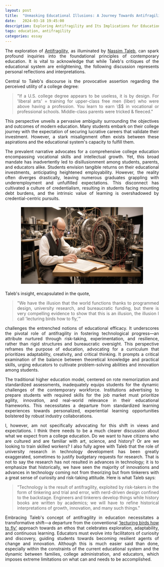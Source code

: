 ```yaml
---
layout: post
title:  "Unmasking Educational Illusions: A Journey Towards Antifragility"
date:   2024-03-18 19:45:00
description: Exploring Antifragility and Its Implications for Education
tags: education, antifragility 
categories: essay
---
```


<div style="text-align: justify;">


<p>The exploration of <a href="https://en.wikipedia.org/wiki/Antifragility#:~:text=Antifragility%20is%20a%20property%20of,Antifragile%2C%20and%20in%20technical%20papers">Antifragility</a>, as illuminated by <a href="https://en.wikipedia.org/wiki/Nassim_Nicholas_Taleb">Nassim Taleb</a>, can spark profound inquiries into the foundational principles of contemporary education. It is vital to acknowledge that while Taleb's critiques of the educational system are enlightening, the following discussion represents personal reflections and interpretations.</p>

<p>Central to Taleb's discourse is the provocative assertion regarding the perceived utility of a college degree:</p>


<blockquote>
    <p>"If a U.S. college degree appears to be useless, it is by design. For 'liberal arts' = training for upper-class free men (liber) who were above having a profession. You learn to earn \$$ in vocational or professional schools. Middle-class parents were tricked & fleeced."</p>
</blockquote>


<p>This perspective unveils a pervasive ambiguity surrounding the objectives and outcomes of modern education. Many students embark on their college journey with the expectation of securing lucrative careers that validate their investment. However, a stark misalignment often exists between these aspirations and the educational system's capacity to fulfill them.</p>

<p>The prevalent narrative advocates for a comprehensive college education encompassing vocational skills and intellectual growth. Yet, this broad mandate has inadvertently led to disillusionment among students, parents, and educators alike. Students envision tangible returns on their educational investments, anticipating heightened employability. However, the reality often diverges drastically, leaving numerous graduates grappling with underemployment and unfulfilled expectations. This disconnect has cultivated a culture of credentialism, resulting in students facing mounting debt burdens, and the intrinsic value of learning is overshadowed by credential-centric pursuits.</p>


<div style="text-align: center; margin-top: 20px; margin-bottom: 20px;">
    <img src="/assets/img/technology-is-the-result-of-antifragility-exploit.jpg" alt="technology is the result of antifragility exploit.jpg" width="400" height="250">
</div>


<p>Taleb's insight, encapsulated in the quote, 

<blockquote>
    <p>"We have the illusion that the world functions thanks to programmed design, university research, and bureaucratic funding, but there is very compelling evidence to show that this is an illusion, the illusion I call 'lecturing birds how to fly,'"</p>
</blockquote>

challenges the entrenched notions of educational efficacy. It underscores the pivotal role of antifragility in fostering technological progress—an attribute nurtured through risk-taking, experimentation, and resilience, rather than rigid structures and bureaucratic oversight. This perspective reframes the purpose of education, advocating for a curriculum that prioritizes adaptability, creativity, and critical thinking. It prompts a critical examination of the balance between theoretical knowledge and practical skills, urging educators to cultivate problem-solving abilities and innovation among students.</p>


<p>The traditional higher education model, centered on rote memorization and standardized assessments, inadequately equips students for the dynamic challenges of the contemporary workforce. Institutions advertising to prepare students with required skills for the job market must prioritize agility, innovation, and real-world relevance in their educational frameworks. This necessitates a departure from standardized learning experiences towards personalized, experiential learning opportunities bolstered by robust industry collaborations.</p>

<p>I, however, am not specifically advocating for this shift in views and expectations. I think there needs to be a much clearer discussion about what we expect from a college education. Do we want to have citizens who are cultured and are familiar with art, science, and history? Or are we looking to train skilled workers? I also fully agree with Taleb that the role of university research in technology development has been greatly exaggerated, sometimes to justify budgetary requests for research. That is not to say the research has not resulted in advances in technology; it is to emphasize that historically, we have seen the majority of innovations and advances in technology coming not from theorizing but from tinkerers with a great sense of curiosity and risk-taking attitude. Here is what Taleb says:</p>

<blockquote>
    <p>"Technology is the result of antifragility, exploited by risk-takers in the form of tinkering and trial and error, with nerd-driven design confined to the backstage. Engineers and tinkerers develop things while history books are written by academics; we will have to refine historical interpretations of growth, innovation, and many such things."</p>
</blockquote>

<p>Embracing Taleb's concept of antifragility in education necessitates a transformative shift—a departure from the conventional <a href="https://twitter.com/black_swan_man/status/1439932806424109056/photo/1">'lecturing birds how to fly'</a> approach towards an ethos that celebrates exploration, adaptability, and continuous learning. Educators must evolve into facilitators of curiosity and discovery, guiding students towards becoming resilient agents of change and innovation. Although this is much easier said than done, especially within the constraints of the current educational system and the dynamic between families, college administration, and educators, which imposes extreme limitations on what can and needs to be accomplished.</p>

</div>
